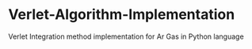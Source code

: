 # Verlet-Algorithm-Implementation
Verlet Integration method implementation for Ar Gas in Python language
